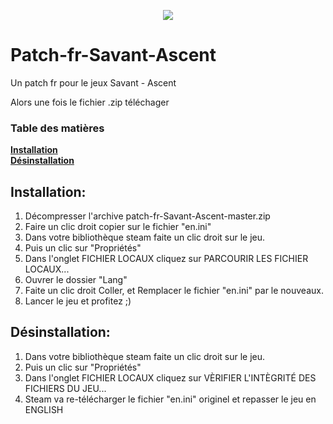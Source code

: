 <p align="center"><img src=https://steamcdn-a.akamaihd.net/steam/apps/259530/header.jpg?t=1513930821></p>

# Patch-fr-Savant-Ascent
Un patch fr pour le jeux Savant - Ascent

Alors  une fois le fichier .zip téléchager

### Table des matières
**[Installation](https://github.com/leghort/patch-fr-Savant-Ascent#installation)**</br>
**[Désinstallation](https://github.com/leghort/patch-fr-Savant-Ascent#d%C3%A9sinstallation)**</br>

## Installation:
1) Décompresser l'archive patch-fr-Savant-Ascent-master.zip
2) Faire un clic droit copier sur le fichier "en.ini"
3) Dans votre bibliothèque steam faite un clic droit sur le jeu.
4) Puis un clic sur "Propriétés"
5) Dans l'onglet FICHIER LOCAUX cliquez sur PARCOURIR LES FICHIER LOCAUX...
6) Ouvrer le dossier "Lang"
7) Faite un clic droit Coller, et Remplacer le fichier "en.ini" par le nouveaux.
8) Lancer le jeu et profitez ;)

## Désinstallation:
1) Dans votre bibliothèque steam faite un clic droit sur le jeu.
2) Puis un clic sur "Propriétés"
3) Dans l'onglet FICHIER LOCAUX cliquez sur VÈRIFIER L'INTÈGRITÉ DES FICHIERS DU JEU...
4) Steam va re-télécharger le fichier "en.ini" originel et repasser le jeu en ENGLISH
